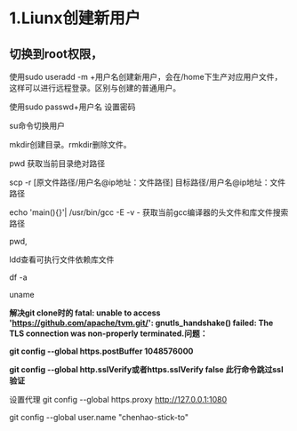 # 1.Liunx创建新用户

## 切换到root权限，

使用sudo useradd -m +用户名创建新用户，会在/home下生产对应用户文件，这样可以进行远程登录。区别与创建的普通用户。

使用sudo passwd+用户名 设置密码

su命令切换用户

mkdir创建目录。rmkdir删除文件。

pwd 获取当前目录绝对路径

scp -r [原文件路径/用户名@ip地址：文件路径] 目标路径/用户名@ip地址：文件路径

echo 'main(){}'| /usr/bin/gcc -E -v - 获取当前gcc编译器的头文件和库文件搜索路径

pwd,

ldd查看可执行文件依赖库文件

df -a

uname

**解决git clone时的 fatal: unable to access 'https://github.com/apache/tvm.git/': gnutls_handshake() failed: The TLS connection was non-properly terminated.问题：**

 **git config --global https.postBuffer 1048576000**

**git config --global http.sslVerify或者https.sslVerify false  此行命令跳过ssl验证**

设置代理 git config --global https.proxy http://127.0.0.1:1080

git config --global user.name "chenhao-stick-to"
